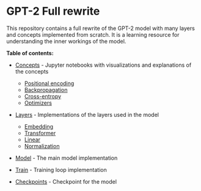 # GPT-2 Full rewrite

This repository contains a full rewrite of the GPT-2 model with many layers and concepts implemented from scratch.
It is a learning resource for understanding the inner workings of the model.

**Table of contents:**

- [Concepts](./concepts) - Jupyter notebooks with visualizations and explanations of the concepts

  - [Positional encoding](./concepts/positional_encoding.ipynb)
  - [Backpropagation](./concepts/backprop.ipynb)
  - [Cross-entropy](./concepts/cross_entropy.ipynb)
  - [Optimizers](./concepts/optimizers.ipynb)

- [Layers](./layers) - Implementations of the layers used in the model
  - [Embedding](./layers/embedding.py)
  - [Transformer](./layers/transformer.py)
  - [Linear](./layers/linear.py)
  - [Normalization](./layers/normalization.py)
- [Model](./model) - The main model implementation
- [Train](./train) - Training loop implementation
- [Checkpoints](./checkpoints) - Checkpoint for the model
